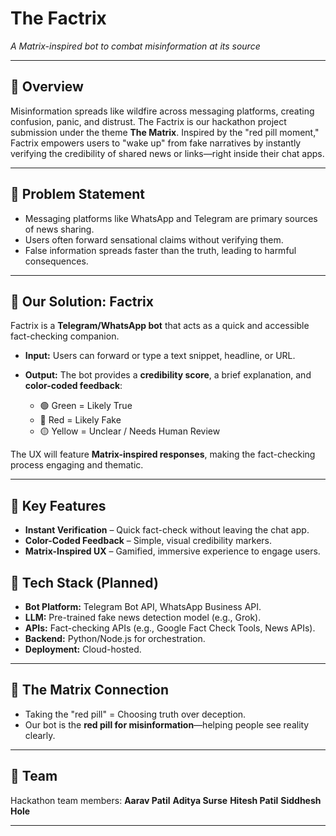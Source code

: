 # The Factrix

*A Matrix-inspired bot to combat misinformation at its source*

---

## 🔹 Overview

Misinformation spreads like wildfire across messaging platforms, creating confusion, panic, and distrust. The Factrix is our hackathon project submission under the theme **The Matrix**. Inspired by the "red pill moment," Factrix empowers users to "wake up" from fake narratives by instantly verifying the credibility of shared news or links—right inside their chat apps.

---

## 🔹 Problem Statement

* Messaging platforms like WhatsApp and Telegram are primary sources of news sharing.
* Users often forward sensational claims without verifying them.
* False information spreads faster than the truth, leading to harmful consequences.

---

## 🔹 Our Solution: Factrix

Factrix is a **Telegram/WhatsApp bot** that acts as a quick and accessible fact-checking companion.

* **Input:** Users can forward or type a text snippet, headline, or URL.
* **Output:** The bot provides a **credibility score**, a brief explanation, and **color-coded feedback**:

  * 🟢 Green = Likely True
  * 🔴 Red = Likely Fake
  * 🟡 Yellow = Unclear / Needs Human Review

The UX will feature **Matrix-inspired responses**, making the fact-checking process engaging and thematic.

---

## 🔹 Key Features

*  **Instant Verification** – Quick fact-check without leaving the chat app.
*  **Color-Coded Feedback** – Simple, visual credibility markers.
*  **Matrix-Inspired UX** – Gamified, immersive experience to engage users.

## 🔹 Tech Stack (Planned)

* **Bot Platform:** Telegram Bot API, WhatsApp Business API.
* **LLM:** Pre-trained fake news detection model (e.g., Grok).
* **APIs:** Fact-checking APIs (e.g., Google Fact Check Tools, News APIs).
* **Backend:** Python/Node.js for orchestration.
* **Deployment:** Cloud-hosted.

---


## 🔹 The Matrix Connection

* Taking the "red pill" = Choosing truth over deception.
* Our bot is the **red pill for misinformation**—helping people see reality clearly.

---

## 👥 Team

Hackathon team members: 
**Aarav Patil**
**Aditya Surse**
**Hitesh Patil**
**Siddhesh Hole**

---
